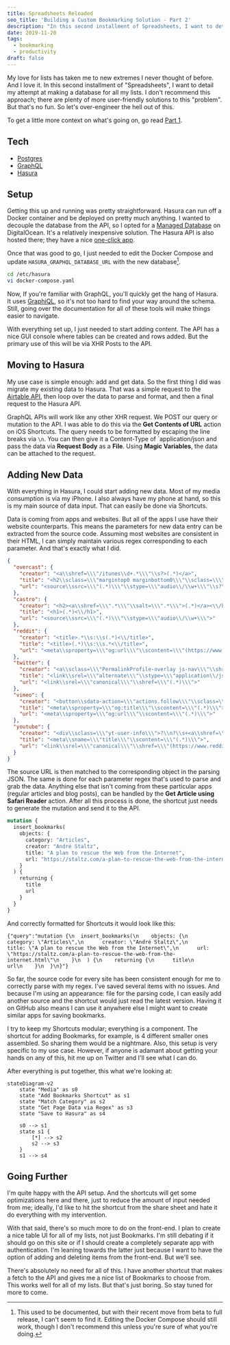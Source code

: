 ```yaml
---
title: Spreadsheets Reloaded
seo_title: 'Building a Custom Bookmarking Solution - Part 2'
description: "In this second installment of Spreadsheets, I want to detail my attempt at making a database for all my lists. I don't recommend this approach; there are plenty of more user-friendly solutions to this problem. But that's no fun."
date: 2019-11-20
tags:
  - bookmarking
  - productivity
draft: false
---
```


My love for lists has taken me to new extremes I never thought of before. And I love it. In this second installment of "Spreadsheets", I want to detail my attempt at making a database for all my lists. I don't recommend this approach; there are plenty of more user-friendly solutions to this "problem". But that's no fun. So let's over-engineer the hell out of this.

To get a little more context on what's going on, go read [Part 1](/posts/spreadsheets/).

## Tech
- [Postgres](https://www.postgresql.org)
- [GraphQL](https://graphql.org)
- [Hasura](https://hasura.io)

## Setup
Getting this up and running was pretty straightforward. Hasura can run off a Docker container and be deployed on pretty much anything. I wanted to decouple the database from the API, so I opted for a [Managed Database](https://www.digitalocean.com/products/managed-databases/) on DigitalOcean. It's a relatively inexpensive solution. The Hasura API is also hosted there; they have a nice [one-click app](https://marketplace.digitalocean.com/apps/hasura-graphql).

Once that was good to go, I just needed to edit the Docker Compose and update `HASURA_GRAPHQL_DATABASE_URL` with the new database[^1].

```bash
cd /etc/hasura
vi docker-compose.yaml
```

Now, If you're familiar with GraphQL, you'll quickly get the hang of Hasura. It uses [GraphiQL](https://github.com/graphql/graphiql), so it's not too hard to find your way around the schema. Still, going over the documentation for all of these tools will make things easier to navigate.

With everything set up, I just needed to start adding content. The API has a nice GUI console where tables can be created and rows added. But the primary use of this will be via XHR Posts to the API.

## Moving to Hasura
My use case is simple enough: add and get data. So the first thing I did was migrate my existing data to Hasura. That was a simple request to the [Airtable API](https://airtable.com/api), then loop over the data to parse and format, and then a final request to the Hasura API.

GraphQL APIs will work like any other XHR request. We POST our query or mutation to the API. I was able to do this via the **Get Contents of URL** action on iOS Shortcuts. The query needs to be formatted by escaping the line breaks via `\n`. You can then give it a Content-Type of `application/json and pass the data via **Request Body** as a **File**. Using **Magic Variables**, the data can be attached to the request.

## Adding New Data
With everything in Hasura, I could start adding new data. Most of my media consumption is via my iPhone. I also always have my phone at hand, so this is my main source of data input. That can easily be done via Shortcuts.

Data is coming from apps and websites. But all of the apps I use have their website counterparts. This means the parameters for new data entry can be extracted from the source code. Assuming most websites are consistent in their HTML, I can simply maintain various regex corresponding to each parameter. And that's exactly what I did.

```json
{
  "overcast": {
    "creator": "<a\\shref=\\\"/itunes\\d+.*\\\"\\s?>(.*)</a>",
    "title": "<h2\\sclass=\\\"margintop0 marginbottom0\\\"\\sclass=\\\"title\\\">(.*)<\\/h2>",
    "url": "<source\\ssrc=\\\"(.*)\\\"\\stype=\\\"audio\\/\\w+\\\"\\s?\\/>"
  },
  "castro": {
    "creator": "<h2><a\\shref=\\\".*\\\"\\salt=\\\".*\\\">(.*)</a><\\/h2>",
    "title": "<h1>(.*)<\\/h1>",
    "url": "<source\\ssrc=\\\"(.*)\\\"\\stype=\\\"audio\\/\\w+\\\">"
  },
  "reddit": {
    "creator": "<title>.*\\s:\\s(.*)<\\/title>",
    "title": "<title>(.*)\\s:\\s.*<\\/title>",
    "url": "<meta\\sproperty=\\\"og:url\\\"\\scontent=\\\"(https://www.reddit.com/.*/)\\\"\\/>"
  },
  "twitter": {
    "creator": "<a\\sclass=\\\"PermalinkProfile-overlay js-nav\\\"\\shref=\\\"\\/(.*)\\\">",
    "title": "<link\\srel=\\\"alternate\\\"\\stype=\\\"application\\/json\\+oembed\\\"\\shref=\\\".*\\\"\\stitle=\\\".*\\son\\sTwitter:\\s&quot;(.*)&quot;\\\">",
    "url": "<link\\srel=\\\"canonical\\\"\\shref=\\\"(.*)\\\">"
  },
  "vimeo": {
    "creator": "<button\\sdata-action=\\\"actions.follow\\\"\\sclass=\\\"[a-z_\\s-]+\\\"\\sdata-url=\\\"[a-z0-9/]+\\\"\\sdata-name=\\\"(.*)\\\"\\sdata-user=\\\"\\d+\\\"?\\s>",
    "title": "<meta\\sproperty=\\\"og:title\\\"\\scontent=\\\"(.*)\\\">",
    "url": "<meta\\sproperty=\\\"og:url\\\"\\scontent=\\\"(.*)\\\">"
  },
  "youtube": {
    "creator": "<div\\sclass=\\\"yt-user-info\\\">?\\n?\\s+<a\\shref=\\\".*\\\"\\sclass=\\\".*\\\"\\sdata-sessionlink=\\\".*\\\"?\\s>(.*)</a>",
    "title": "<meta\\sname=\\\"title\\\"\\scontent=\\\"(.*)\\\">",
    "url": "<link\\srel=\\\"canonical\\\"\\shref=\\\"(https://www.reddit.com/.*)\\\"\\/>"
  }
}
```

The source URL is then matched to the corresponding object in the parsing JSON. The same is done for each parameter regex that's used to parse and grab the data. Anything else that isn't coming from these particular apps (regular articles and blog posts), can be handled by the **Get Article using Safari Reader** action. After all this process is done, the shortcut just needs to generate the mutation and send it to the API.

```graphql
mutation {
  insert_bookmarks(
    objects: {
      category: "Articles",
      creator: "André Staltz",
      title: "A plan to rescue the Web from the Internet",
      url: "https://staltz.com/a-plan-to-rescue-the-web-from-the-internet.html"
    }
  ) {
    returning {
      title
      url
    }
  }
}
```

And correctly formatted for Shortcuts it would look like this:
```text
{"query":"mutation {\n  insert_bookmarks(\n    objects: {\n      category: \"Articles\",\n      creator: \"André Staltz\",\n      title: \"A plan to rescue the Web from the Internet\",\n      url: \"https://staltz.com/a-plan-to-rescue-the-web-from-the-internet.html\"\n    }\n  ) {\n    returning {\n      title\n      url\n    }\n  }\n}"}
```

So far, the source code for every site has been consistent enough for me to correctly parse with my regex. I've saved several items with no issues. And because I'm using an appearance: file for the parsing code, I can easily add another source and the shortcut would just read the latest version. Having it on GitHub also means I can use it anywhere else I might want to create similar apps for saving bookmarks.

I try to keep my Shortcuts modular; everything is a component. The shortcut for adding Bookmarks, for example, is 4 different smaller ones assembled. So sharing them would be a nightmare. Also, this setup is very specific to my use case. However, if anyone is adamant about getting your hands on any of this, hit me up on Twitter and I'll see what I can do.

After everything is put together, this what we're looking at:
```mermaid
stateDiagram-v2
    state "Media" as s0
    state "Add Bookmarks Shortcut" as s1
    state "Match Category" as s2
    state "Get Page Data via Regex" as s3
    state "Save to Hasura" as s4

    s0 --> s1
    state s1 {
        [*] --> s2
        s2 --> s3
    }
    s1 --> s4
```

## Going Further
I'm quite happy with the API setup. And the shortcuts will get some optimizations here and there, just to reduce the amount of input needed from me; ideally, I'd like to hit the shortcut from the share sheet and hate it do everything with my intervention.

With that said, there's so much more to do on the front-end. I plan to create a nice table UI for all of my lists, not just Bookmarks. I'm still debating if it should go on this site or if I should create a completely separate app with authentication. I'm leaning towards the latter just because I want to have the option of adding and deleting items from the front-end. But we'll see.

There's absolutely no need for all of this. I have another shortcut that makes a fetch to the API and gives me a nice list of Bookmarks to choose from. This works well for all of my lists. But that's just boring. So stay tuned for more to come.

[^1]: This used to be documented, but with their recent move from beta to full release, I can't seem to find it. Editing the Docker Compose should still work, though I don't recommend this unless you're sure of what you're doing.